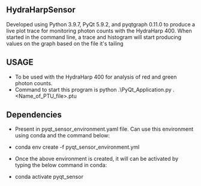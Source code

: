## HydraHarpSensor
Developed using Python 3.9.7, PyQt 5.9.2, and pyqtgraph 0.11.0 to produce a live plot trace for monitoring photon counts with the HydraHarp 400.
When started in the command line, a trace and histogram will start producing values on the graph based on the file it's tailing

## USAGE
- To be used with the HydraHarp 400 for analysis of red and green photon counts.
- Command to start this program is python .\PyQt_Application.py .\<Name_of_PTU_file>.ptu

## Dependencies
- Present in pyqt_sensor_environment.yaml file. Can use this environment using conda and the command below:
- conda env create -f pyqt_sensor_environment.yml

- Once the above environment is created, it will can be activated by typing the below command in conda:
- conda activate pyqt_sensor
